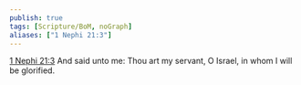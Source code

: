 ```yaml
---
publish: true
tags: [Scripture/BoM, noGraph]
aliases: ["1 Nephi 21:3"]
---
```

[1 Nephi 21:3](https://churchofjesuschrist.org/study/scriptures/bofm/1-ne/21?lang=eng&id=p3#p3) And said unto me: Thou art my servant, O Israel, in whom I will be glorified.
